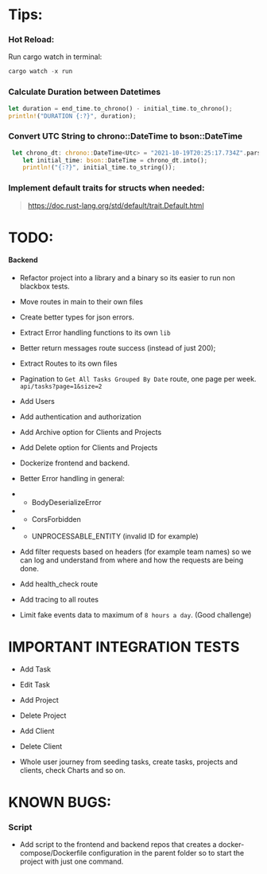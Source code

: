 # Tips:

### Hot Reload:

Run cargo watch in terminal:

```rs
cargo watch -x run
```

### Calculate Duration between Datetimes

```rs
let duration = end_time.to_chrono() - initial_time.to_chrono();
println!("DURATION {:?}", duration);
```

### Convert UTC String to chrono::DateTime<Utc> to bson::DateTime

```rs
 let chrono_dt: chrono::DateTime<Utc> = "2021-10-19T20:25:17.734Z".parse().unwrap();
    let initial_time: bson::DateTime = chrono_dt.into();
    println!("{:?}", initial_time.to_string());
```

### Implement default traits for structs when needed:

> https://doc.rust-lang.org/std/default/trait.Default.html

# TODO:

#### Backend

- Refactor project into a library and a binary so its easier to run non blackbox tests.

- Move routes in main to their own files
- Create better types for json errors.
- Extract Error handling functions to its own `lib`
- Better return messages route success (instead of just 200);
- Extract Routes to its own files
- Pagination to `Get All Tasks Grouped By Date` route, one page per week. `api/tasks?page=1&size=2`
- Add Users
- Add authentication and authorization
- Add Archive option for Clients and Projects
- Add Delete option for Clients and Projects
- Dockerize frontend and backend.
- Better Error handling in general:
- - BodyDeserializeError
- - CorsForbidden
- - UNPROCESSABLE_ENTITY (invalid ID for example)

- Add filter requests based on headers (for example team names) so we can log and understand from where and how the requests are being done.
- Add health_check route
- Add tracing to all routes

- Limit fake events data to maximum of `8 hours a day`. (Good challenge)

# IMPORTANT INTEGRATION TESTS

- Add Task
- Edit Task
- Add Project
- Delete Project
- Add Client
- Delete Client

- Whole user journey from seeding tasks, create tasks, projects and clients, check Charts and so on.

# KNOWN BUGS:

### Script

- Add script to the frontend and backend repos that creates a docker-compose/Dockerfile configuration in the parent folder so to start the project with just one command.
